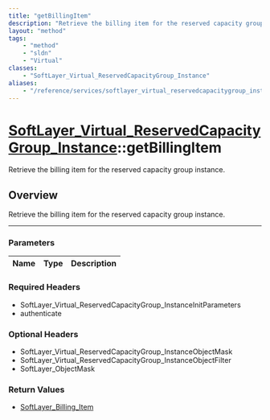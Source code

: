 ```yaml
---
title: "getBillingItem"
description: "Retrieve the billing item for the reserved capacity group instance."
layout: "method"
tags:
    - "method"
    - "sldn"
    - "Virtual"
classes:
    - "SoftLayer_Virtual_ReservedCapacityGroup_Instance"
aliases:
    - "/reference/services/softlayer_virtual_reservedcapacitygroup_instance/getBillingItem"
---
```

# [SoftLayer_Virtual_ReservedCapacityGroup_Instance](/reference/services/SoftLayer_Virtual_ReservedCapacityGroup_Instance)::getBillingItem


Retrieve the billing item for the reserved capacity group instance.


## Overview 
Retrieve the billing item for the reserved capacity group instance.

-----

### Parameters 
|Name | Type | Description |
| --- | --- | --- |


### Required Headers
* SoftLayer_Virtual_ReservedCapacityGroup_InstanceInitParameters
* authenticate


### Optional Headers
* SoftLayer_Virtual_ReservedCapacityGroup_InstanceObjectMask
* SoftLayer_Virtual_ReservedCapacityGroup_InstanceObjectFilter
* SoftLayer_ObjectMask

### Return Values
* <a href='/reference/datatypes/SoftLayer_Billing_Item'>SoftLayer_Billing_Item </a>




